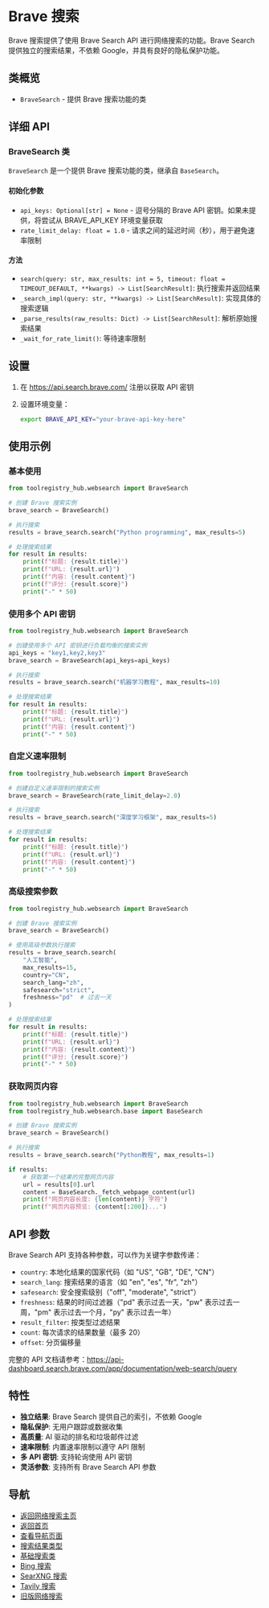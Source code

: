 # Brave 搜索

Brave 搜索提供了使用 Brave Search API 进行网络搜索的功能。Brave Search 提供独立的搜索结果，不依赖 Google，并具有良好的隐私保护功能。

## 类概览

- `BraveSearch` - 提供 Brave 搜索功能的类

## 详细 API

### BraveSearch 类

`BraveSearch` 是一个提供 Brave 搜索功能的类，继承自 `BaseSearch`。

#### 初始化参数

- `api_keys: Optional[str] = None` - 逗号分隔的 Brave API 密钥。如果未提供，将尝试从 BRAVE_API_KEY 环境变量获取
- `rate_limit_delay: float = 1.0` - 请求之间的延迟时间（秒），用于避免速率限制

#### 方法

- `search(query: str, max_results: int = 5, timeout: float = TIMEOUT_DEFAULT, **kwargs) -> List[SearchResult]`: 执行搜索并返回结果
- `_search_impl(query: str, **kwargs) -> List[SearchResult]`: 实现具体的搜索逻辑
- `_parse_results(raw_results: Dict) -> List[SearchResult]`: 解析原始搜索结果
- `_wait_for_rate_limit()`: 等待速率限制

## 设置

1. 在 <https://api.search.brave.com/> 注册以获取 API 密钥
2. 设置环境变量：

   ```bash
   export BRAVE_API_KEY="your-brave-api-key-here"
   ```

## 使用示例

### 基本使用

```python
from toolregistry_hub.websearch import BraveSearch

# 创建 Brave 搜索实例
brave_search = BraveSearch()

# 执行搜索
results = brave_search.search("Python programming", max_results=5)

# 处理搜索结果
for result in results:
    print(f"标题: {result.title}")
    print(f"URL: {result.url}")
    print(f"内容: {result.content}")
    print(f"评分: {result.score}")
    print("-" * 50)
```

### 使用多个 API 密钥

```python
from toolregistry_hub.websearch import BraveSearch

# 创建使用多个 API 密钥进行负载均衡的搜索实例
api_keys = "key1,key2,key3"
brave_search = BraveSearch(api_keys=api_keys)

# 执行搜索
results = brave_search.search("机器学习教程", max_results=10)

# 处理搜索结果
for result in results:
    print(f"标题: {result.title}")
    print(f"URL: {result.url}")
    print(f"内容: {result.content}")
    print("-" * 50)
```

### 自定义速率限制

```python
from toolregistry_hub.websearch import BraveSearch

# 创建自定义速率限制的搜索实例
brave_search = BraveSearch(rate_limit_delay=2.0)

# 执行搜索
results = brave_search.search("深度学习框架", max_results=5)

# 处理搜索结果
for result in results:
    print(f"标题: {result.title}")
    print(f"URL: {result.url}")
    print(f"内容: {result.content}")
    print("-" * 50)
```

### 高级搜索参数

```python
from toolregistry_hub.websearch import BraveSearch

# 创建 Brave 搜索实例
brave_search = BraveSearch()

# 使用高级参数执行搜索
results = brave_search.search(
    "人工智能",
    max_results=15,
    country="CN",
    search_lang="zh",
    safesearch="strict",
    freshness="pd"  # 过去一天
)

# 处理搜索结果
for result in results:
    print(f"标题: {result.title}")
    print(f"URL: {result.url}")
    print(f"内容: {result.content}")
    print(f"评分: {result.score}")
    print("-" * 50)
```

### 获取网页内容

```python
from toolregistry_hub.websearch import BraveSearch
from toolregistry_hub.websearch.base import BaseSearch

# 创建 Brave 搜索实例
brave_search = BraveSearch()

# 执行搜索
results = brave_search.search("Python教程", max_results=1)

if results:
    # 获取第一个结果的完整网页内容
    url = results[0].url
    content = BaseSearch._fetch_webpage_content(url)
    print(f"网页内容长度: {len(content)} 字符")
    print(f"网页内容预览: {content[:200]}...")
```

## API 参数

Brave Search API 支持各种参数，可以作为关键字参数传递：

- `country`: 本地化结果的国家代码（如 "US", "GB", "DE", "CN"）
- `search_lang`: 搜索结果的语言（如 "en", "es", "fr", "zh"）
- `safesearch`: 安全搜索级别（"off", "moderate", "strict"）
- `freshness`: 结果的时间过滤器（"pd" 表示过去一天，"pw" 表示过去一周，"pm" 表示过去一个月，"py" 表示过去一年）
- `result_filter`: 按类型过滤结果
- `count`: 每次请求的结果数量（最多 20）
- `offset`: 分页偏移量

完整的 API 文档请参考：<https://api-dashboard.search.brave.com/app/documentation/web-search/query>

## 特性

- **独立结果**: Brave Search 提供自己的索引，不依赖 Google
- **隐私保护**: 无用户跟踪或数据收集
- **高质量**: AI 驱动的排名和垃圾邮件过滤
- **速率限制**: 内置速率限制以遵守 API 限制
- **多 API 密钥**: 支持轮询使用 API 密钥
- **灵活参数**: 支持所有 Brave Search API 参数

## 导航

- [返回网络搜索主页](index.md)
- [返回首页](../index.md)
- [查看导航页面](../navigation.md)
- [搜索结果类型](search_result.md)
- [基础搜索类](base_search.md)
- [Bing 搜索](bing.md)
- [SearXNG 搜索](searxng.md)
- [Tavily 搜索](tavily.md)
- [旧版网络搜索](legacy.md)
